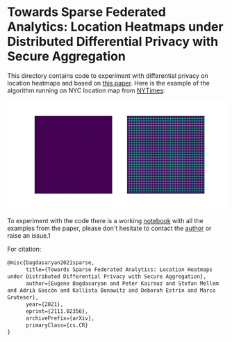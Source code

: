 # Towards Sparse Federated Analytics: Location Heatmaps under Distributed Differential Privacy with Secure Aggregation

This directory contains code to experiment with differential
privacy on location heatmaps and based on [this paper](https://arxiv.org/abs/2111.02356).
Here is the example of the algorithm running on NYC location map from 
[NYTimes](https://www.nytimes.com/2018/12/14/reader-center/phone-data-location-investigation.html):

![Alt Text](animation.gif)

To experiment with the code there is a working [notebook](dp_location_heatmaps.ipynb) 
with all the examples from the paper, please don't hesitate to contact the 
[author](mailto:eugene@cs.cornell.edu) or raise an issue.1 

For citation:
```
@misc{bagdasaryan2021sparse,
      title={Towards Sparse Federated Analytics: Location Heatmaps under Distributed Differential Privacy with Secure Aggregation}, 
      author={Eugene Bagdasaryan and Peter Kairouz and Stefan Mellem and Adrià Gascón and Kallista Bonawitz and Deborah Estrin and Marco Gruteser},
      year={2021},
      eprint={2111.02356},
      archivePrefix={arXiv},
      primaryClass={cs.CR}
}
```